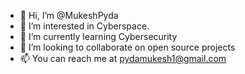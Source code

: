 - 👋 Hi, I’m @MukeshPyda
- 👀 I’m interested in Cyberspace.
- 🌱 I’m currently learning Cybersecurity
- 💞️ I’m looking to collaborate on open source projects
- 📫 You can reach me at pydamukesh1@gmail.com


